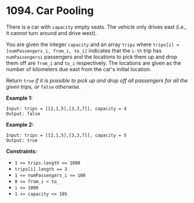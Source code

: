 # 1094. Car Pooling

There is a car with `capacity` empty seats. The vehicle only drives east (i.e., it cannot turn around and drive west).

You are given the integer `capacity` and an array `trips` where `trips[i] = [numPassengers_i, from_i, to_i]` indicates that the `i-th` trip has `numPassengersi` passengers and the locations to pick them up and drop them off are `from_i` and `to_i` respectively. The locations are given as the number of kilometers due east from the car's initial location.

Return `true` *if it is possible to pick up and drop off all passengers for all the given trips, or* `false` *otherwise*.

**Example 1:**

```()
Input: trips = [[2,1,5],[3,3,7]], capacity = 4
Output: false
```

**Example 2:**

```()
Input: trips = [[2,1,5],[3,3,7]], capacity = 5
Output: true
```

**Constraints:**

- `1 <= trips.length <= 1000`
- `trips[i].length == 3`
- `1 <= numPassengers_i <= 100`
- `0 <= from_i < to_`
- `i <= 1000`
- `1 <= capacity <= 105`
